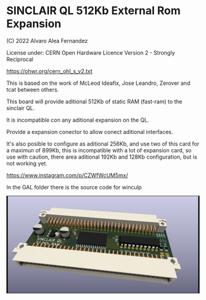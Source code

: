 # SINCLAIR QL 512Kb External Rom Expansion

(C) 2022 Alvaro Alea Fernandez

License under: CERN Open Hardware Licence Version 2 - Strongly Reciprocal

https://ohwr.org/cern_ohl_s_v2.txt

This is based on the work of McLeod Ideafix, Jose Leandro, Zerover and tcat between others. 

This board will provide aditional 512Kb of static RAM (fast-ram) to the sinclair QL.

It is incompatible con any aditional expansion on the QL.

Provide a expansion conector to allow conect aditional interfaces.

It's also posible to configure as aditional 256Kb, and use two of this card for a maximun of 899Kb, this is incompatible with a lot of expansion card, so use with caution, there area aditional 192Kb and 128Kb configuration, but is not working yet. 

https://www.instagram.com/p/CZWfWcUM5mx/

In the GAL folder there is the source code for winculp 

![My image](qlexternal512kram_MIX.png) 


